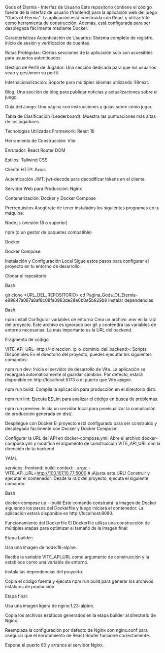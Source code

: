 Gods of Eternia - Interfaz de Usuario
Este repositorio contiene el código fuente de la interfaz de usuario (frontend) para la aplicación web del juego "Gods of Eternia". La aplicación está construida con React y utiliza Vite como herramienta de construcción. Además, está configurada para ser desplegada fácilmente mediante Docker.

Características
Autenticación de Usuarios: Sistema completo de registro, inicio de sesión y verificación de cuentas.

Rutas Protegidas: Ciertas secciones de la aplicación solo son accesibles para usuarios autenticados.

Gestión de Perfil de Jugador: Una sección dedicada para que los usuarios vean y gestionen su perfil.

Internacionalización: Soporte para múltiples idiomas utilizando i18next.

Blog: Una sección de blog para publicar noticias y actualizaciones sobre el juego.

Guía del Juego: Una página con instrucciones y guías sobre cómo jugar.

Tabla de Clasificación (Leaderboard): Muestra las puntuaciones más altas de los jugadores.

Tecnologías Utilizadas
Framework: React 19

Herramienta de Construcción: Vite

Enrutador: React Router DOM

Estilos: Tailwind CSS

Cliente HTTP: Axios

Autenticación JWT: jwt-decode para decodificar tokens en el cliente.

Servidor Web para Producción: Nginx

Contenerización: Docker y Docker Compose

Prerrequisitos
Asegúrate de tener instalados los siguientes programas en tu máquina:

Node.js (versión 18 o superior)

npm (o un gestor de paquetes compatible)

Docker

Docker Compose

Instalación y Configuración Local
Sigue estos pasos para configurar el proyecto en tu entorno de desarrollo:

Clonar el repositorio

Bash

git clone <URL_DEL_REPOSITORIO>
cd Pagina_Gods_Of_Eternia-e99847a087a8af8c08fa0983de28e0b0e5b829b8
Instalar dependencias

Bash

npm install
Configurar variables de entorno
Crea un archivo .env en la raíz del proyecto. Este archivo es ignorado por git y contendrá las variables de entorno necesarias. La más importante es la URL del backend.

Fragmento de código

VITE_API_URL=http://<direccion_ip_o_dominio_del_backend>:<puerto>
Scripts Disponibles
En el directorio del proyecto, puedes ejecutar los siguientes comandos:

npm run dev: Inicia el servidor de desarrollo de Vite. La aplicación se recargará automáticamente al guardar cambios. Por defecto, estará disponible en http://localhost:5173 o el puerto que Vite asigne.

npm run build: Compila la aplicación para producción en el directorio dist/.

npm run lint: Ejecuta ESLint para analizar el código en busca de problemas.

npm run preview: Inicia un servidor local para previsualizar la compilación de producción generada en dist/.

Despliegue con Docker
El proyecto está configurado para ser construido y desplegado fácilmente con Docker y Docker Compose.

Configurar la URL del API en docker-compose.yml:
Abre el archivo docker-compose.yml y modifica el argumento de construcción VITE_API_URL con la dirección de tu backend.

YAML

services:
  frontend:
    build:
      context: .
      args:
        - VITE_API_URL=http://100.107.10.77:5000 # ¡Ajusta esta URL!
Construir y ejecutar el contenedor:
Desde la raíz del proyecto, ejecuta el siguiente comando:

Bash

docker-compose up --build
Este comando construirá la imagen de Docker siguiendo los pasos del Dockerfile y luego iniciará el contenedor. La aplicación estará disponible en http://localhost:8080.

Funcionamiento del Dockerfile
El Dockerfile utiliza una construcción de múltiples etapas para optimizar el tamaño de la imagen final:

Etapa builder:

Usa una imagen de node:18-alpine.

Recibe la variable VITE_API_URL como argumento de construcción y la establece como una variable de entorno.

Instala las dependencias del proyecto.

Copia el código fuente y ejecuta npm run build para generar los archivos estáticos de producción.

Etapa final:

Usa una imagen ligera de nginx:1.23-alpine.

Copia los archivos estáticos generados en la etapa builder al directorio de Nginx.

Reemplaza la configuración por defecto de Nginx con nginx.conf para asegurar que el enrutamiento de React Router funcione correctamente.

Expone el puerto 80 y arranca el servidor Nginx.
